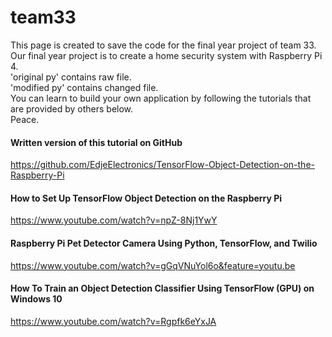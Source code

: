 # team33  
  
This page is created to save the code for the final year project of team 33.  
Our final year project is to create a home security system with Raspberry Pi 4.  
'original py' contains raw file.  
'modified py' contains changed file.      
You can learn to build your own application by following the tutorials that are provided by others below.      
Peace.  

#### Written version of this tutorial on GitHub  
https://github.com/EdjeElectronics/TensorFlow-Object-Detection-on-the-Raspberry-Pi

#### How to Set Up TensorFlow Object Detection on the Raspberry Pi  
https://www.youtube.com/watch?v=npZ-8Nj1YwY

#### Raspberry Pi Pet Detector Camera Using Python, TensorFlow, and Twilio  
https://www.youtube.com/watch?v=gGqVNuYol6o&feature=youtu.be

#### How To Train an Object Detection Classifier Using TensorFlow (GPU) on Windows 10  
https://www.youtube.com/watch?v=Rgpfk6eYxJA  
